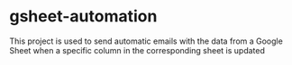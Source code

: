# gsheet-automation
This project is used to send automatic emails with the data from a Google Sheet when a specific column in the corresponding sheet is updated
